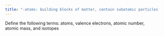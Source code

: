 ```yaml
---
title: "-atoms: building blocks of matter, contain subatomic particles, has a slight charge -valence electrons: electrons of the outermost shell that can form chemical bonds -atomic number: # of protons -atomic mass: protons + neutrons -isotopes: element with diff. # of neutrons"
---
```

Define the following terms: atoms, valence electrons, atomic number, atomic mass, and isotopes

